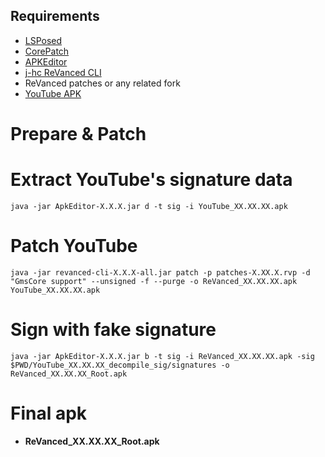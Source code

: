 ## Requirements

* [LSPosed](https://github.com/JingMatrix/LSPosed)
* [CorePatch](https://github.com/LSPosed/CorePatch)
* [APKEditor](https://github.com/REAndroid/APKEditor)
* [j-hc ReVanced CLI](https://github.com/j-hc/revanced-cli)
* ReVanced patches or any related fork
* [YouTube APK](https://www.apkmirror.com/apk/google-inc/youtube)

# Prepare & Patch

# Extract YouTube's signature data
```
java -jar ApkEditor-X.X.X.jar d -t sig -i YouTube_XX.XX.XX.apk
```

# Patch YouTube
```
java -jar revanced-cli-X.X.X-all.jar patch -p patches-X.XX.X.rvp -d "GmsCore support" --unsigned -f --purge -o ReVanced_XX.XX.XX.apk YouTube_XX.XX.XX.apk
```

# Sign with fake signature
```
java -jar ApkEditor-X.X.X.jar b -t sig -i ReVanced_XX.XX.XX.apk -sig $PWD/YouTube_XX.XX.XX_decompile_sig/signatures -o ReVanced_XX.XX.XX_Root.apk
```

# Final apk
* **ReVanced_XX.XX.XX_Root.apk**
